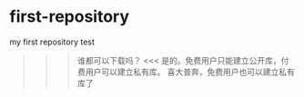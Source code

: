 # first-repository
my first repository test
>>> 谁都可以下载吗？
<<< 是的。免费用户只能建立公开库，付费用户可以建立私有库。
>>> 喜大普奔，免费用户也可以建立私有库了

